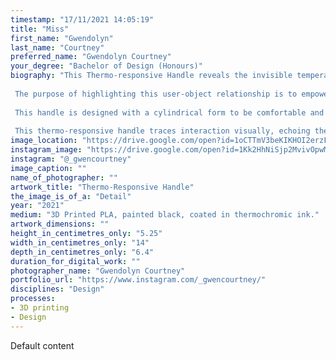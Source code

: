 ```yaml
---
timestamp: "17/11/2021 14:05:19"
title: "Miss"
first_name: "Gwendolyn"
last_name: "Courtney"
preferred_name: "Gwendolyn Courtney"
your_degree: "Bachelor of Design (Honours)"
biography: "This Thermo-responsive Handle reveals the invisible temperature relationship between people and objects in a mesmerizing display of colour.
 
 The purpose of highlighting this user-object relationship is to empower mundane objects like handles to respond and reflect their user, demanding attention where they would usually be unnoticed.
 
 This handle is designed with a cylindrical form to be comfortable and maximize the surface area touched by the hand. 3D printed, painted black and then counted in thermochromic ink; the handle appears black until touched (or heat is applied), which is when the thermochromic ink comes to life, outlining exactly where the hand has touched the handle with an array of colour.
 
 This thermo-responsive handle traces interaction visually, echoing the user in colour. Diverting the eye, this handle is autonomous in its ability to reflect its use. This reaction is ephemeral and forgetful, returning to its normal black surface after time."
image_location: "https://drive.google.com/open?id=1oCTTmV3beKIKHOI2erzFkyGODgzwxg7-"
instagram_image: "https://drive.google.com/open?id=1Kk2HhNiSjp2MvivOpwMNU50LAok19Ua7"
instagram: "@_gwencourtney"
image_caption: ""
name_of_photographer: ""
artwork_title: "Thermo-Responsive Handle"
the_image_is_of_a: "Detail"
year: "2021"
medium: "3D Printed PLA, painted black, coated in thermochromic ink."
artwork_dimensions: ""
height_in_centimetres_only: "5.25"
width_in_centimetres_only: "14"
depth_in_centimetres_only: "6.4"
duration_for_digital_work: ""
photographer_name: "Gwendolyn Courtney"
portfolio_url: "https://www.instagram.com/_gwencourtney/"
disciplines: "Design"
processes:
- 3D printing
- Design
---
```


Default content